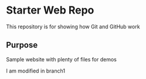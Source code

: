 # Starter Web Repo

This repository is for showing how Git and GitHub work

## Purpose

Sample website with plenty of files for demos

I am modified in branch1